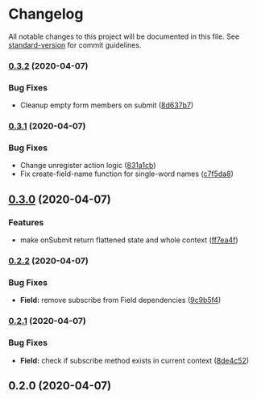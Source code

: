 # Changelog

All notable changes to this project will be documented in this file. See [standard-version](https://github.com/conventional-changelog/standard-version) for commit guidelines.

### [0.3.2](https://github.com/uStudioCompany/formfish/compare/v0.3.1...v0.3.2) (2020-04-07)


### Bug Fixes

* Cleanup empty form members on submit ([8d637b7](https://github.com/uStudioCompany/formfish/commit/8d637b7dbb8d02db4041b8206dbd599615a04a94))

### [0.3.1](https://github.com/uStudioCompany/formfish/compare/v0.3.0...v0.3.1) (2020-04-07)


### Bug Fixes

* Change unregister action logic ([831a1cb](https://github.com/uStudioCompany/formfish/commit/831a1cbe7bb8278c1c2873572dabdc305e8c8eb3))
* Fix create-field-name function for single-word names ([c7f5da8](https://github.com/uStudioCompany/formfish/commit/c7f5da8b134bbc90da1456142782c7647efc3160))

## [0.3.0](https://github.com/uStudioCompany/formfish/compare/v0.2.2...v0.3.0) (2020-04-07)


### Features

* make onSubmit return flattened state and whole context ([ff7ea4f](https://github.com/uStudioCompany/formfish/commit/ff7ea4f59bad6d830cd730afb857a40cf77166ee))

### [0.2.2](https://github.com/uStudioCompany/formfish/compare/v0.2.1...v0.2.2) (2020-04-07)


### Bug Fixes

* **Field:** remove subscribe from Field dependencies ([9c9b5f4](https://github.com/uStudioCompany/formfish/commit/9c9b5f4c6f553f31ec68e338f49cbe2a36ce36df))

### [0.2.1](https://github.com/uStudioCompany/formfish/compare/v0.2.0...v0.2.1) (2020-04-07)


### Bug Fixes

* **Field:** check if subscribe method exists in current context ([8de4c52](https://github.com/uStudioCompany/formfish/commit/8de4c520b1df2e8a2b0e7c3d0df867498eaf9248))

## 0.2.0 (2020-04-07)

